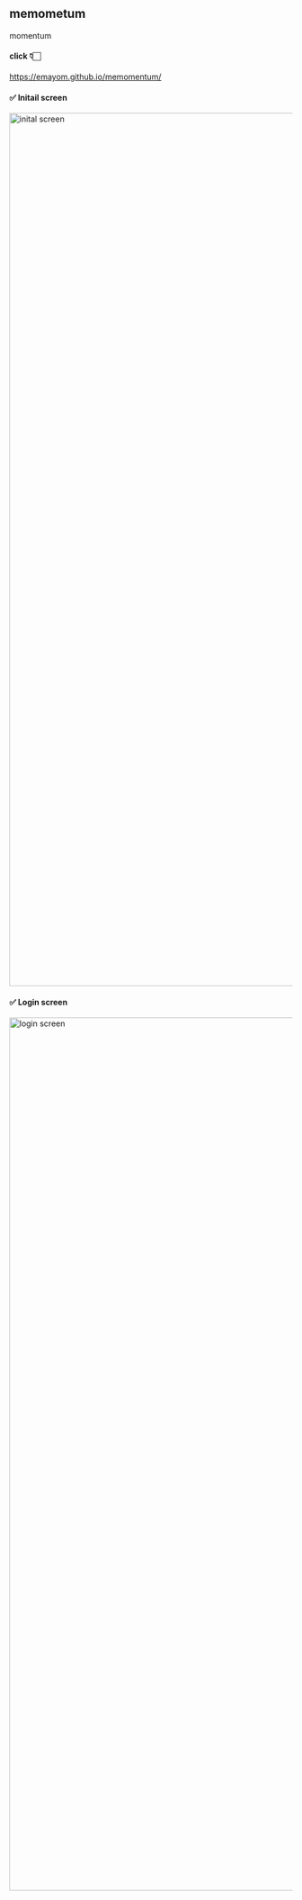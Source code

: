 ## memometum  
momentum  
#### click 👇🏻
https://emayom.github.io/memomentum/

#### ✅ Initail screen 
<img width="1552" alt="inital screen" src="https://user-images.githubusercontent.com/85545101/128502974-59c944a3-4efe-4810-9d02-7521b3d86797.png">

#### ✅ Login screen 
<img width="1552" alt="login screen" src="https://user-images.githubusercontent.com/85545101/128503311-55817e44-c51a-4afe-9b32-41051f776f7e.png">
